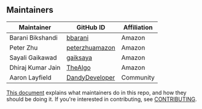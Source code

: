 ## Maintainers

| Maintainer | GitHub ID | Affiliation |
| --------------- | --------- | ----------- |
| Barani Bikshandi | [bbarani](https://github.com/bbarani) | Amazon |
| Peter Zhu | [peterzhuamazon](https://github.com/peterzhuamazon) | Amazon |
| Sayali Gaikawad | [gaiksaya](https://github.com/gaiksaya) | Amazon |
| Dhiraj Kumar Jain | [TheAlgo](https://github.com/TheAlgo) | Amazon |
| Aaron Layfield | [DandyDeveloper](https://github.com/DandyDeveloper) | Community |

[This document](https://github.com/opensearch-project/.github/blob/main/MAINTAINERS.md) explains what maintainers do in this repo, and how they should be doing it. If you're interested in contributing, see [CONTRIBUTING](CONTRIBUTING.md).
